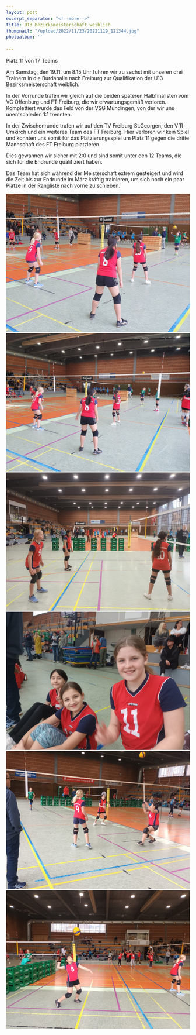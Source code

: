 ```yaml
---
layout: post
excerpt_separator: "<!--more-->"
title: U13 Bezirksmeisterschaft weiblich
thumbnail: "/upload/2022/11/23/20221119_121344.jpg"
photoalbum: ''

---
```

Platz 11 von 17 Teams

Am Samstag, den 19.11. um 8.15 Uhr fuhren wir zu sechst mit unseren drei Trainern in die Burdahalle nach Freiburg zur Qualifikation der U13 Bezirksmeisterschaft weiblich.

In der Vorrunde trafen wir gleich auf die beiden späteren Halbfinalisten vom VC Offenburg und FT Freiburg, die wir erwartungsgemäß verloren. Komplettiert wurde das Feld von der VSG Mundingen, von der wir uns unentschieden 1:1 trennten.

In der Zwischenrunde trafen wir auf den TV Freiburg St.Georgen, den VfR Umkirch und ein weiteres Team des FT Freiburg. Hier verloren wir kein Spiel und konnten uns somit für das Platzierungsspiel um Platz 11 gegen die dritte Mannschaft des FT Freiburg platzieren.

Dies gewannen wir sicher mit 2:0 und sind somit unter den 12 Teams, die sich für die Endrunde qualifiziert haben.

Das Team hat sich während der Meisterschaft extrem gesteigert und wird die Zeit bis zur Endrunde im März kräftig trainieren, um sich noch ein paar Plätze in der Rangliste nach vorne zu schieben.

![](/upload/2022/11/23/20221119_111913.jpg)![](/upload/2022/11/23/20221119_111940.jpg)![](/upload/2022/11/23/img-20221120-wa0058.jpg)![](/upload/2022/11/23/img-20221120-wa0059.jpg)![](/upload/2022/11/23/img-20221120-wa0060.jpg)![](/upload/2022/11/23/img-20221120-wa0062.jpg)